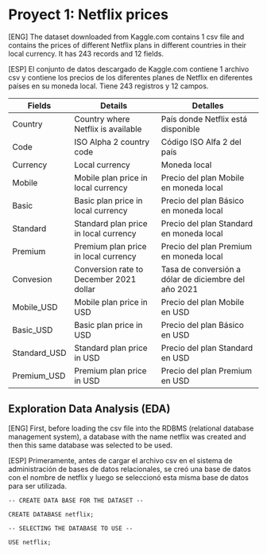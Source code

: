 # Proyect 1: Netflix prices

<p> [ENG] The dataset downloaded from Kaggle.com contains 1 csv file and contains the prices of different Netflix plans in different countries in their local currency. It has 243 records and 12 fields. </p>

<p> [ESP] El conjunto de datos descargado de Kaggle.com contiene 1 archivo csv y contiene los precios de los diferentes planes de Netflix en diferentes países en su moneda local. Tiene 243 registros y 12 campos. </p>

|  Fields | Details  | Detalles  | 
| ---- | ---- | ---- | 
| Country | Country where Netflix is available | País donde Netflix está disponible |
| Code | ISO Alpha 2 country code | Código ISO Alfa 2 del país |
| Currency | Local currency  | Moneda local |
| Mobile | Mobile plan price in local currency  | Precio del plan Mobile en moneda local |
| Basic | Basic plan price in local currency  | Precio del plan Básico en moneda local |
| Standard | Standard plan price in local currency  | Precio del plan Standard en moneda local |
| Premium | Premium plan price in local currency  | Precio del plan Premium en moneda local |
| Convesion | Conversion rate to December 2021 dollar  | Tasa de conversión a dólar de diciembre del año 2021 |
| Mobile_USD | Mobile plan price in USD | Precio del plan Mobile en USD |
| Basic_USD | Basic plan price in USD  | Precio del plan Básico en USD |
| Standard_USD | Standard plan price in USD  | Precio del plan Standard en USD |
| Premium_USD | Premium plan price in USD  | Precio del plan Premium en USD |

## Exploration Data Analysis (EDA)

[ENG] First, before loading the csv file into the RDBMS (relational database management system), a database with the name netflix was created and then this same database was selected to be used.

[ESP] Primeramente, antes de cargar el archivo csv en el sistema de administración de bases de datos relacionales, se creó una base de datos con el nombre de netflix y luego se seleccionó esta misma base de datos para ser utilizada.

```
-- CREATE DATA BASE FOR THE DATASET --

CREATE DATABASE netflix;

-- SELECTING THE DATABASE TO USE --

USE netflix;
```
